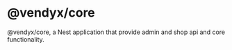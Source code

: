 # @vendyx/core

@vendyx/core, a Nest application that provide admin and shop api and core functionality.
